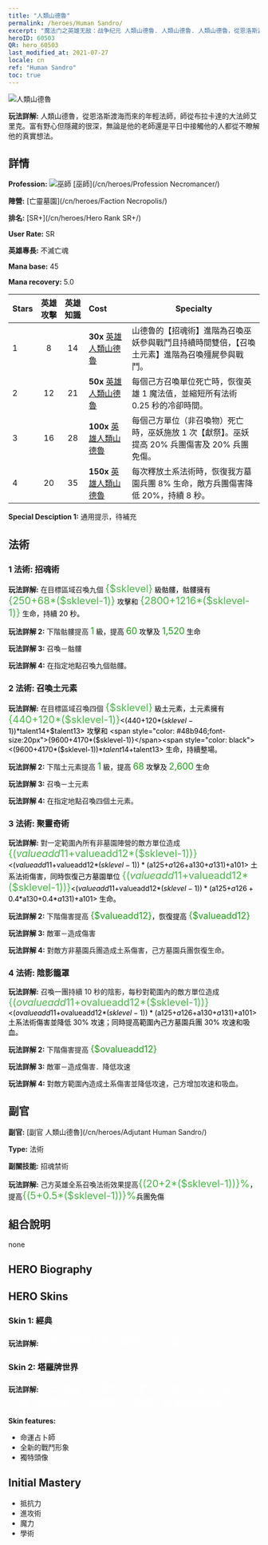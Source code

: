 ```yaml
---
title: "人類山德魯"
permalink: /heroes/Human Sandro/
excerpt: "魔法门之英雄无敌：战争纪元 人類山德魯. 人類山德魯. 人類山德魯，從恩洛斯渡海而來的年輕法師，師從布拉卡達的大法師艾里克。富有野心但隱藏的很深，無論是他的老師還是平日中接觸他的人都從不瞭解他的真實想法。"
heroID: 60503
QR: hero_60503
last_modified_at: 2021-07-27
locale: cn
ref: "Human Sandro"
toc: true
---
```

  ![人類山德魯](/images/h/h_HumanSandro.jpg)

 **玩法詳解:** 人類山德魯，從恩洛斯渡海而來的年輕法師，師從布拉卡達的大法師艾里克。富有野心但隱藏的很深，無論是他的老師還是平日中接觸他的人都從不瞭解他的真實想法。
## 詳情
 **Profession:** ![巫師](/images/h/h_prof_6.png)  [巫師](/cn/heroes/Profession Necromancer/)

 **陣營:** [亡靈墓園](/cn/heroes/Faction Necropolis/)

 **排名:** [SR+](/cn/heroes/Hero Rank SR+/)

 **User Rate:** SR

 **英雄專長:** 不滅亡魂

 **Mana base:** 45

 **Mana recovery:** 5.0


  | Stars | 英雄攻擊 | 英雄知識 | Cost |     Specialty     |
  |---------|:---------------:|:---------------:|:--|--------------------|
  |    1    | 8 | 14 | **30x** [英雄人類山德魯](/cn/Items/her_373/) | 山德魯的【招魂術】進階為召喚巫妖參與戰鬥且持續時間雙倍，【召喚土元素】進階為召喚殭屍參與戰鬥。 |
  |    2    | 12 | 21 | **50x** [英雄人類山德魯](/cn/Items/her_373/) | 每個己方召喚單位死亡時，恢復英雄 1 魔法值，並縮短所有法術 0.25 秒的冷卻時間。 |
  |    3    | 16 | 28 | **100x** [英雄人類山德魯](/cn/Items/her_373/) | 每個己方單位（非召喚物）死亡時，巫妖施放 1 次【獻祭】。巫妖提高 20% 兵團傷害及 20% 兵團免傷。 |
  |    4    | 20 | 35 | **150x** [英雄人類山德魯](/cn/Items/her_373/) | 每次釋放土系法術時，恢復我方墓園兵團 8% 生命，敵方兵團傷害降低 20%，持續 8 秒。 |

 **Special Desciption 1:** 通用提示，待補充

## 法術
### 1 法術: 招魂術
 **玩法詳解:** 在目標區域召喚九個 <span style="color: #48b946;font-size:20px">{$sklevel}</span><span style="color: black"> 級骷髏，骷髏擁有 <span style="color: #48b946;font-size:20px">{250+68*($sklevel-1)}</span><span style="color: black"> 攻擊和 <span style="color: #48b946;font-size:20px">{2800+1216*($sklevel-1)}</span><span style="color: black"> 生命，持續 20 秒。

 **玩法詳解 2:** 下階骷髏提高 <span style="color: #1ca216;font-size:18px">1</span><span style="color: black"> 級，提高 <span style="color: #1ca216;font-size:18px">60</span><span style="color: black"> 攻擊及 <span style="color: #1ca216;font-size:18px">1,520</span><span style="color: black"> 生命

 **玩法詳解 3:** 召喚－骷髏

 **玩法詳解 4:** 在指定地點召喚九個骷髏。

### 2 法術: 召喚土元素
 **玩法詳解:** 在目標區域召喚四個 <span style="color: #48b946;font-size:20px">{$sklevel}</span><span style="color: black"> 級土元素，土元素擁有 <span style="color: #48b946;font-size:20px">{440+120*($sklevel-1)}</span><span style="color: black"><(440+120*($sklevel-1))*$talent14+$talent13> 攻擊和 <span style="color: #48b946;font-size:20px">{9600+4170*($sklevel-1)}</span><span style="color: black"><(9600+4170*($sklevel-1))*$talent14+$talent13> 生命，持續整場。

 **玩法詳解 2:** 下階土元素提高 <span style="color: #1ca216;font-size:18px">1</span><span style="color: black"> 級，提高 <span style="color: #1ca216;font-size:18px">68</span><span style="color: black"> 攻擊及 <span style="color: #1ca216;font-size:18px">2,600</span><span style="color: black"> 生命

 **玩法詳解 3:** 召喚－土元素

 **玩法詳解 4:** 在指定地點召喚四個土元素。

### 3 法術: 聚靈奇術
 **玩法詳解:** 對一定範圍內所有非墓園陣營的敵方單位造成 <span style="color: #48b946;font-size:20px">{($valueadd11+$valueadd12*($sklevel-1))}</span><span style="color: black"><($valueadd11+$valueadd12*($sklevel-1))*($a125+$a126+$a130+$a131)+$a101> 土系法術傷害，同時恢復己方墓園單位 <span style="color: #48b946;font-size:20px">{($valueadd11+$valueadd12*($sklevel-1))}</span><span style="color: black"><($valueadd11+$valueadd12*($sklevel-1))*($a125+$a126+0.4*$a130+0.4*$a131)+$a101> 生命。

 **玩法詳解 2:** 下階傷害提高 <span style="color: #1ca216;font-size:18px">{$valueadd12}</span><span style="color: black">，恢復提高 <span style="color: #1ca216;font-size:18px">{$valueadd12}</span><span style="color: black">

 **玩法詳解 3:** 敵軍－造成傷害

 **玩法詳解 4:** 對敵方非墓園兵團造成土系傷害，己方墓園兵團恢復生命。

### 4 法術: 陰影籠罩
 **玩法詳解:** 召喚一團持續 10 秒的陰影，每秒對範圍內的敵方單位造成 <span style="color: #48b946;font-size:20px">{($ovalueadd11+$ovalueadd12*($sklevel-1))}</span><span style="color: black"><($ovalueadd11+$ovalueadd12*($sklevel-1))*($a125+$a126+$a130+$a131)+$a101> 土系法術傷害並降低 30% 攻速；同時提高範圍內己方墓園兵團 30% 攻速和吸血。

 **玩法詳解 2:** 下階傷害提高 <span style="color: #1ca216;font-size:18px">{$ovalueadd12}</span><span style="color: black">

 **玩法詳解 3:** 敵軍－造成傷害．降低攻速

 **玩法詳解 4:** 對敵方範圍內造成土系傷害並降低攻速，己方增加攻速和吸血。


## 副官

 **副官:**  [副官 人類山德魯](/cn/heroes/Adjutant Human Sandro/) 

 **Type:**  法術 

 **副關技能:**  招魂禁術 

 **玩法詳解:** 己方英雄全系召喚法術效果提高<span style="color: #48b946;font-size:20px">{(20+2*($sklevel-1))}%</span><span style="color: black">，提高<span style="color: #48b946;font-size:20px">{(5+0.5*($sklevel-1))}%</span><span style="color: black">兵團免傷

## 組合說明

  none
## HERO Biography

## HERO Skins
### Skin 1: **經典**

 **玩法詳解:** <span style="color: #ffffff;font-size:20px">命運？我的人生從來都不由它做主。</span>


### Skin 2: **塔羅牌世界**

 **玩法詳解:** <span style="color: #ffffff;font-size:20px">你已抵達了「夢想」的門前，但還需耐心等待。只待一個時間，一個機遇，「夢想」便會與你相逢。</span>

 **Skin features:** 

   - 命運占卜師
   - 全新的戰鬥形象
   - 獨特頭像


## Initial Mastery
   - 抵抗力
   - 進攻術
   - 魔力
   - 學術
